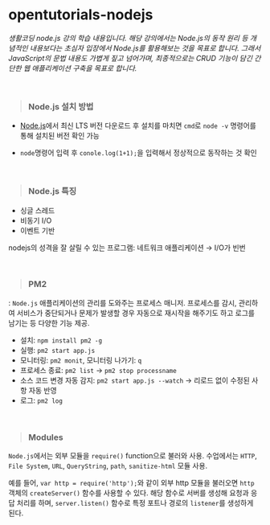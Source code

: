 # opentutorials-nodejs

_생활코딩 node.js 강의 학습 내용입니다. 해당 강의에서는 Node.js의 동작 원리 등 개념적인 내용보다는 초심자 입장에서 Node.js를 활용해보는 것을 목표로 합니다. 그래서 JavaScript의 문법 내용도 가볍게 짚고 넘어가며, 최종적으로는 CRUD 기능이 담긴 간단한 웹 애플리케이션 구축을 목표로 합니다._

<br>

> ### Node.js 설치 방법

- [Node.js](https://nodejs.org/en/)에서 최신 LTS 버전 다운로드 후 설치를 마치면 `cmd`로 `node -v` 명령어를 통해 설치된 버전 확인 가능

- `node`명령어 입력 후 `conole.log(1+1);`을 입력해서 정상적으로 동작하는 것 확인

<br>

> ### Node.js 특징

- 싱글 스레드
- 비동기 I/O
- 이벤트 기반

nodejs의 성격을 잘 살릴 수 있는 프로그램: 네트워크 애플리케이션 → I/O가 빈번

<br>

> ### PM2

: `Node.js` 애플리케이션의 관리를 도와주는 프로세스 매니저. 프로세스를 감시, 관리하여 서비스가 중단되거나 문제가 발생할 경우 자동으로 재시작을 해주기도 하고 로그를 남기는 등 다양한 기능 제공. 

- 설치: `npm install pm2 -g`
- 실행: `pm2 start app.js` 
- 모니터링: `pm2 monit`, 모니터링 나가기: `q`
- 프로세스 종료: `pm2 list` → `pm2 stop processname`
- 소스 코드 변경 자동 감지: `pm2 start app.js --watch`  -> 리로드 없이 수정된 사항 자동 반영
- 로그: `pm2 log`

<br>

> ### Modules

  `Node.js`에서는 외부 모듈을 `require()` function으로 불러와 사용. 수업에서는 `HTTP`, `File System`, `URL`, `QueryString`, `path`, `sanitize-html` 모듈 사용.

 예를 들어, `var http = require('http');`와 같이 외부 http 모듈을 불러오면 `http` 객체의 `createServer()` 함수를 사용할 수 있다. 해당 함수로 서버를 생성해 요청과 응답 처리를 하며, `server.listen()` 함수로 특정 포트나 경로의 `listener`를 생성하게 된다.

<br>
